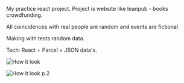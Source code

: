
My practice react project. Project is website like leanpub - books crowdfunding.

All coincidences with real people are random and events are fictional

Making with tests random data.

Tech: React + Parcel + JSON data's.

![How it look](https://i.ibb.co/NYdn7bg/09-11-2020-223205.jpg)

![How it look p.2](https://i.ibb.co/NT0b3Wc/16-11-2020-210704.jpg)

